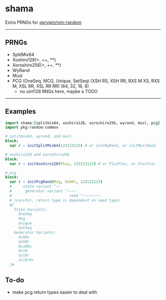 # shama
Extra PRNGs for [oprypin/nim-random](https://github.com/oprypin/nim-random)

---

## PRNGs
- SplitMix64
- Xoshiro128(+, ++, **)
- Xoroshiro256(+, ++, **)
- WyRand
- Musl
- PCG (OneSeq, MCG, Unique, SetSeq) (XSH RS, XSH RR, RXS M XS, RXS M, XSL RR, XSL RR RR) (64, 32, 16, 8)
  - no uint128 RNGs here, maybe a TODO

---

## Examples
```nim
import shama/[splitmix64, xoshiro128, xoroshiro256, wyrand, musl, pcg]
import pkg/random/common

# splitmix64, wyrand, and musl
block:
  var r = initSplitMix64(123123123) # or initWyRand, or initMuslRand

# xoshiro128 and xoroshiro256
block:
  var r = initXoshiro128(Plus, 123123123) # or PlusPlus, or StarStar

# pcg
block:
  var r = initPcgRand(Mcg, XshRr, 123123123)
  #     state variant ^~~
  #      generator variant ^~~~~
  #                          seed ^~~~~~~~~
  # (careful, return type is dependent on seed type)
  #[
    State Variants:
      OneSeq
      Mcg
      Unique
      SetSeq
    Generator Variants:
      XshRs
      XshRr
      RxsMXs
      RxsM
      XslRr
      XslRrRr
  ]#
```

## To-do
- make pcg return types easier to deal with
